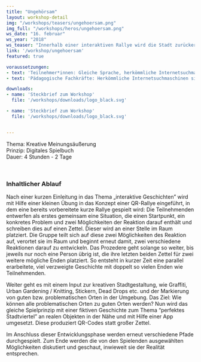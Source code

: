 ```yaml
---
title: "Ungehörsam"
layout: workshop-detail
img: "/workshops/teasers/ungehoersam.png"
img_full: "/workshops/heros/ungehoersam.png"
ws_date: "16. februar"
ws_year: "2018"
ws_teaser: "Innerhalb einer interaktiven Rallye wird die Stadt zurückerobert –  von Freifunk bis zu Urban Gardening."
link: '/workshop/ungehoersam'
featured: true

voraussetzungen:
- text: 'Teilnehmer*innen: Gleiche Sprache, herkömmliche Internetsuchmaschinen sind bekannt'
- text: 'Pädagogische Fachkräfte: Herkömmliche Internetsuchmaschinen sind bekannt, Interesse an Methoden zu Fake News'

downloads:
- name: 'Steckbrief zum Workshop'
  file: '/workshops/downloads/logo_black.svg'

- name: 'Steckbrief zum Workshop'
  file: '/workshops/downloads/logo_black.svg'


---
```

<div class="join__statement fond_purple_gradient ">
    <div class="container text__white text-center">
        <div class="row">
            <p>
				Thema: Kreative Meinungsäußerung <br>
				Prinzip: Digitales Spielbuch <br>
				Dauer: 4 Stunden - 2 Tage
            </p>
		</div>
	</div>
</div>
<br>

<h3>Inhaltlicher Ablauf</h3>
<p>
	Nach einer kurzen Einleitung in das Thema „interaktive Geschichten” wird mit Hilfe einer kleinen Übung in das Konzept einer QR-Rallye eingeführt, in dem eine bereits vorbereitete kurze Rallye gespielt wird: Die Teilnehmenden entwerfen als erstes gemeinsam eine Situation, die einen Startpunkt, ein konkretes Problem und zwei Möglichkeiten der Reaktion darauf enthält und schreiben dies auf einen Zettel. Dieser wird an einer Stelle im Raum platziert. Die Gruppe teilt sich auf diese zwei Möglichkeiten des Reaktion auf, verortet sie im Raum und beginnt erneut damit, zwei verschiedene Reaktionen darauf zu entwickeln. Das Prozedere geht solange so weiter, bis jeweils nur noch eine Person übrig ist, die ihre letzten beiden Zettel für zwei weitere mögliche Enden platziert. So entsteht in kurzer Zeit eine parallel erarbeitete, viel verzweigte Geschichte mit doppelt so vielen Enden wie Teilnehmenden.
</p>
<p>
	Weiter geht es mit einem Input zur kreativen Stadtgestaltung, wie Graffiti, Urban Gardening / Knitting, Stickern, Dead Drops etc. und der Markierung von guten bzw. problematischen Orten in der Umgebung. Das Ziel: Wie können alle problematischen Orten zu guten Orten werden? Nun wird das gleiche Spielprinzip mit einer fiktiven Geschichte zum Thema “perfektes Stadtviertel” an realen Objekten in der Nähe und mit Hilfe einer App umgesetzt. Diese produziert QR-Codes statt großer Zettel.
</p>
<p>
	Im Anschluss dieser Entwicklungsphase werden erneut verschiedene Pfade durchgespielt. Zum Ende werden die von den Spielenden ausgewählten Möglichkeiten diskutiert und geschaut, inwieweit sie der Realität entsprechen.
</p>







